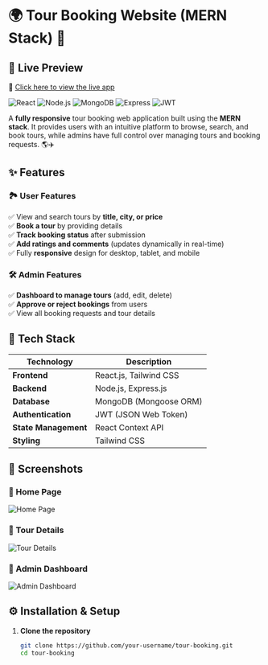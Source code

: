 # 🌍 Tour Booking Website (MERN Stack) 🚀

## 🚀 Live Preview
🔗 [Click here to view the live app](https://tour-booking-frontend.onrender.com)

![React](https://img.shields.io/badge/Frontend-React-blue?logo=react)
![Node.js](https://img.shields.io/badge/Backend-Node.js-green?logo=node.js)
![MongoDB](https://img.shields.io/badge/Database-MongoDB-brightgreen?logo=mongodb)
![Express](https://img.shields.io/badge/Framework-Express-black?logo=express)
![JWT](https://img.shields.io/badge/Auth-JWT-orange?logo=jsonwebtokens)

A **fully responsive** tour booking web application built using the **MERN stack**. It provides users with an intuitive platform to browse, search, and book tours, while admins have full control over managing tours and booking requests. 🌎✈️  

## ✨ Features

### 🏞 **User Features**  
✅ View and search tours by **title, city, or price**  
✅ **Book a tour** by providing details  
✅ **Track booking status** after submission  
✅ **Add ratings and comments** (updates dynamically in real-time)  
✅ Fully **responsive** design for desktop, tablet, and mobile  

### 🛠️ **Admin Features**  
✅ **Dashboard to manage tours** (add, edit, delete)  
✅ **Approve or reject bookings** from users  
✅ View all booking requests and tour details  

## 🚀 Tech Stack

| Technology | Description |
|------------|------------|
| **Frontend** | React.js, Tailwind CSS |
| **Backend** | Node.js, Express.js |
| **Database** | MongoDB (Mongoose ORM) |
| **Authentication** | JWT (JSON Web Token) |
| **State Management** | React Context API |
| **Styling** | Tailwind CSS |

## 📸 Screenshots  

### 🔹 Home Page  
![Home Page](./screenshots/homepage.png)  

### 🔹 Tour Details  
![Tour Details](./screenshots/tour-details.png)  

### 🔹 Admin Dashboard  
![Admin Dashboard](./screenshots/admin-dashboard.png)  

## ⚙️ Installation & Setup

1. **Clone the repository**  
   ```sh
   git clone https://github.com/your-username/tour-booking.git
   cd tour-booking


